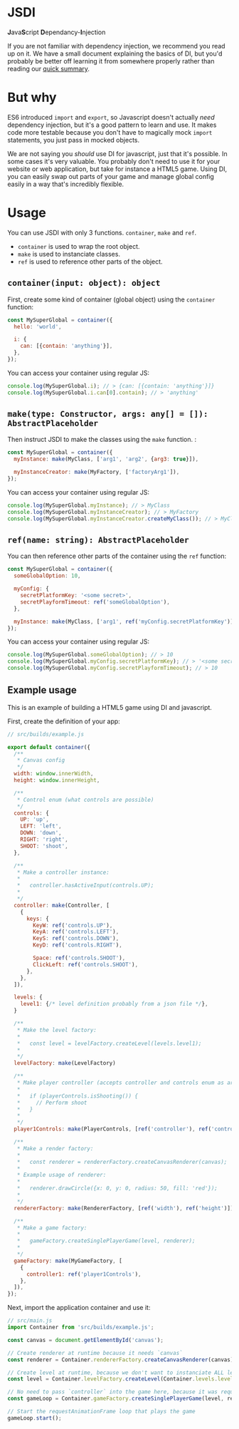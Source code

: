 # JSDI

**J**ava**S**cript **D**ependancy-**I**njection

If you are not familiar with dependency injection, we recommend you read up on it. We have a small document explaining the basics of DI, but you'd probably be better off learning it from somewhere properly rather than reading our [quick summary](/docs/BASICS_OF_DI.md).

# But why

ES6 introduced `import` and `export`, so Javascript doesn't actually _need_ dependency injection, but it's a good pattern to learn and use. It makes code more testable because you don't have to magically mock `import` statements, you just pass in mocked objects.

We are not saying you _should_ use DI for javascript, just that it's possible. In some cases it's very valuable. You probably don't need to use it for your website or web application, but take for instance a HTML5 game. Using DI, you can easily swap out parts of your game and manage global config easily in a way that's incredibly flexible.

# Usage

You can use JSDI with only 3 functions. `container`, `make` and `ref`.

- `container` is used to wrap the root object.
- `make` is used to instanciate classes.
- `ref` is used to reference other parts of the object.

## `container(input: object): object`

First, create some kind of container (global object) using the `container` function:

```js
const MySuperGlobal = container({
  hello: 'world',

  i: {
    can: [{contain: 'anything'}],
  },
});
```

You can access your container using regular JS:

```js
console.log(MySuperGlobal.i); // > {can: [{contain: 'anything'}]}
console.log(MySuperGlobal.i.can[0].contain); // > 'anything'
```

## `make(type: Constructor, args: any[] = []): AbstractPlaceholder`

Then instruct JSDI to make the classes using the `make` function. :

```js
const MySuperGlobal = container({
  myInstance: make(MyClass, ['arg1', 'arg2', {arg3: true}]),

  myInstanceCreator: make(MyFactory, ['factoryArg1']),
});
```

You can access your container using regular JS:

```js
console.log(MySuperGlobal.myInstance); // > MyClass
console.log(MySuperGlobal.myInstanceCreator); // > MyFactory
console.log(MySuperGlobal.myInstanceCreator.createMyClass()); // > MyClass
```

## `ref(name: string): AbstractPlaceholder`

You can then reference other parts of the container using the `ref` function:

```js
const MySuperGlobal = container({
  someGlobalOption: 10,

  myConfig: {
    secretPlatformKey: '<some secret>',
    secretPlayformTimeout: ref('someGlobalOption'),
  },

  myInstance: make(MyClass, ['arg1', ref('myConfig.secretPlatformKey')]),
});
```

You can access your container using regular JS:

```js
console.log(MySuperGlobal.someGlobalOption); // > 10
console.log(MySuperGlobal.myConfig.secretPlatformKey); // > '<some secret>'
console.log(MySuperGlobal.myConfig.secretPlayformTimeout); // > 10
```

## Example usage

This is an example of building a HTML5 game using DI and javascript.

First, create the definition of your app:

```js
// src/builds/example.js

export default container({
  /**
   * Canvas config
   */
  width: window.innerWidth,
  height: window.innerHeight,

  /**
   * Control enum (what controls are possible)
   */
  controls: {
    UP: 'up',
    LEFT: 'left',
    DOWN: 'down',
    RIGHT: 'right',
    SHOOT: 'shoot',
  },

  /**
   * Make a controller instance:
   *
   *   controller.hasActiveInput(controls.UP);
   *
   */
  controller: make(Controller, [
    {
      keys: {
        KeyW: ref('controls.UP'),
        KeyA: ref('controls.LEFT'),
        KeyS: ref('controls.DOWN'),
        KeyD: ref('controls.RIGHT'),

        Space: ref('controls.SHOOT'),
        ClickLeft: ref('controls.SHOOT'),
      },
    },
  ]),

  levels: {
    level1: {/* level definition probably from a json file */},
  }

  /**
   * Make the level factory:
   *
   *   const level = levelFactory.createLevel(levels.level1);
   *
   */
  levelFactory: make(LevelFactory)

  /**
   * Make player controller (accepts controller and controls enum as arguments):
   *
   *   if (playerControls.isShooting()) {
   *     // Perform shoot
   *   }
   *
   */
  player1Controls: make(PlayerControls, [ref('controller'), ref('controls')]),

  /**
   * Make a render factory:
   *
   *   const renderer = rendererFactory.createCanvasRenderer(canvas);
   *
   * Example usage of renderer:
   *
   *   renderer.drawCircle({x: 0, y: 0, radius: 50, fill: 'red'});
   *
   */
  rendererFactory: make(RendererFactory, [ref('width'), ref('height')]),

  /**
   * Make a game factory:
   *
   *   gameFactory.createSinglePlayerGame(level, renderer);
   *
   */
  gameFactory: make(MyGameFactory, [
    {
      controller1: ref('player1Controls'),
    },
  ]),
});
```

Next, import the application container and use it:

```js
// src/main.js
import Container from 'src/builds/example.js';

const canvas = document.getElementById('canvas');

// Create renderer at runtime because it needs `canvas`
const renderer = Container.rendererFactory.createCanvasRenderer(canvas);

// Create level at runtime, because we don't want to instanciate ALL levels at once globally
const level = Container.levelFactory.createLevel(Container.levels.level1);

// No need to pass `controller` into the game here, because it was required by the game factory
const gameLoop = Container.gameFactory.createSinglePlayerGame(level, renderer);

// Start the requestAnimationFrame loop that plays the game
gameLoop.start();
```
